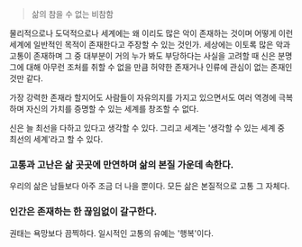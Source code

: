 > 삶의 참을 수 없는 비참함

물리적으로나 도덕적으로나 세계에는 왜 이리도 많은 악이 존재하는 것이며 어떻게 이런 세계에 일반적인 목적이 존재한다고 주장할 수 있는 것인가.
세상에는 이토록 많은 악과 고통이 존재하며 그 중 대부분이 거의 누가 봐도 부당하다는 사실을 고려할 때 신은 분명 그에 대해 아무런 조처를 취할 수 없을 만큼 허약한 존재거나 인류에 관심이 없는 존재인 것만 같다.

가장 강력한 존재라 할지어도 사람들이 자유의지를 가지고 있으면서도 여러 역경에 극복하며 자신의 가치를 증명할 수 있는 세계를 창조할 수 없다.

신은 늘 최선을 다하고 있다고 생각할 수 있다.
그리고 세계는 '생각할 수 있는 세계 중 최선의 세계'라고 할 수 있다.

### 고통과 고난은 삶 곳곳에 만연하며 삶의 본질 가운데 속한다.
우리의 삶은 남들보다 아주 조금 더 나을 뿐이다.
모든 삶은 본질적으로 고통 그 자체다.

### 인간은 존재하는 한 끊임없이 갈구한다.
권태는 욕망보다 끔찍하다.
일시적인 고통의 유예는 '행복'이다.
